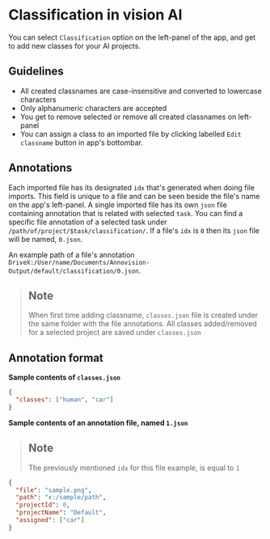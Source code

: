 # Classification in vision AI

You can select `Classification` option on the left-panel of the app, and get to add new classes for your AI projects.

## Guidelines

- All created classnames are case-insensitive and converted to lowercase characters
- Only alphanumeric characters are accepted
- You get to remove selected or remove all created classnames on left-panel
- You can assign a class to an imported file by clicking labelled `Edit classname` button in app's bottombar.

## Annotations

Each imported file has its designated `idx`<integer> that's generated when doing file imports. This field is unique to a file and can be seen beside the file's name on the app's left-panel. A single imported file has its own `json` file containing annotation that is related with selected `task`. You can find a specific file annotation of a selected task under `/path/of/project/$task/classification/`. If a file's `idx` is `0` then its `json` file will be named, `0.json`.

An example path of a file's annotation `DriveX:/User/name/Documents/Annovision-Output/default/classification/0.json`.

> ## Note
>
> When first time adding classname, `classes.json` file is created under the same folder with the file annotations.
> All classes added/removed for a selected project are saved under `classes.json`

## Annotation format

**Sample contents of `classes.json`**

```json
{
  "classes": ["human", "car"]
}
```

**Sample contents of an annotation file, named `1.json`**

> ## Note
>
> The previously mentioned `idx` for this file example, is equal to `1`

```json
{
  "file": "sample.png",
  "path": "x:/sample/path",
  "projectId": 0,
  "projectName": "Default",
  "assigned": ["car"]
}
```
